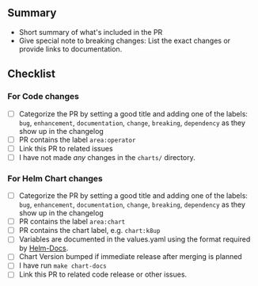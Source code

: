 ## Summary

* Short summary of what's included in the PR
* Give special note to breaking changes: List the exact changes or provide links to documentation.

## Checklist

### For Code changes

- [ ] Categorize the PR by setting a good title and adding one of the labels:
  `bug`, `enhancement`, `documentation`, `change`, `breaking`, `dependency`
  as they show up in the changelog
- [ ] PR contains the label `area:operator`
- [ ] Link this PR to related issues
- [ ] I have not made _any_ changes in the `charts/` directory.

### For Helm Chart changes

- [ ] Categorize the PR by setting a good title and adding one of the labels:
  `bug`, `enhancement`, `documentation`, `change`, `breaking`, `dependency`
  as they show up in the changelog
- [ ] PR contains the label `area:chart`
- [ ] PR contains the chart label, e.g. `chart:k8up`
- [ ] Variables are documented in the values.yaml using the format required by [Helm-Docs](https://github.com/norwoodj/helm-docs#valuesyaml-metadata).
- [ ] Chart Version bumped if immediate release after merging is planned
- [ ] I have run `make chart-docs`
- [ ] Link this PR to related code release or other issues.

<!--
NOTE:
Do *not* mix code changes with chart changes, it will break the release process.
Delete the checklist section that doesn't apply to the change.

NOTE:
These things are not required to open a PR and can be done afterwards,
while the PR is open.
-->
